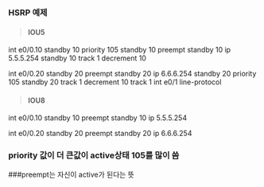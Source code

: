 ### HSRP 예제

>#### IOU5

int e0/0.10
standby 10 priority 105 
standby 10 preempt
standby 10 ip 5.5.5.254
standby 10 track 1 decrement 10

int e0/0.20
standby 20 preempt
standby 20 ip 6.6.6.254
standby 20 priority 105 
standby 20 track 1 decrement 10
track 1 int e0/1 line-protocol

>#### IOU8

int e0/0.10
standby 10 preempt
standby 10 ip 5.5.5.254

int e0/0.20
standby 20 preempt
standby 20 ip 6.6.6.254

### priority 값이 더 큰값이 active상태 105를 많이 씀 
###preempt는 자신이 active가 된다는 뜻